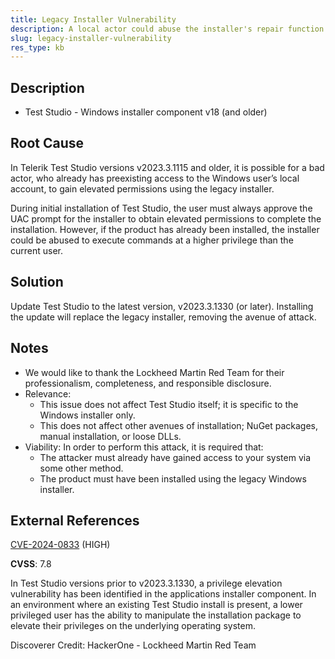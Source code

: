 ```yaml
---
title: Legacy Installer Vulnerability
description: A local actor could abuse the installer's repair function to gain elevated permissions.
slug: legacy-installer-vulnerability
res_type: kb
---
```


## Description

- Test Studio - Windows installer component v18 (and older)

## Root Cause

In Telerik Test Studio versions v2023.3.1115 and older, it is possible for a bad actor, who already has preexisting access to the Windows user’s local account, to gain elevated permissions using the legacy installer.

During initial installation of Test Studio, the user must always approve the UAC prompt for the installer to obtain elevated permissions to complete the installation. However, if the product has already been installed, the installer could be abused to execute commands at a higher privilege than the current user.

## Solution

Update Test Studio to the latest version, v2023.3.1330 (or later). Installing the update will replace the legacy installer, removing the avenue of attack.

## Notes

- We would like to thank the Lockheed Martin Red Team for their professionalism, completeness, and responsible disclosure.
- Relevance:
    - This issue does not affect Test Studio itself; it is specific to the Windows installer only.
    - This does not affect other avenues of installation; NuGet packages, manual installation, or loose DLLs.
- Viability: In order to perform this attack, it is required that:
    - The attacker must already have gained access to your system via some other method.
    - The product must have been installed using the legacy Windows installer.

## External References

[CVE-2024-0833](https://www.cve.org/CVERecord?id=CVE-2024-0833) (HIGH)

**CVSS**: 7.8

In Test Studio versions prior to v2023.3.1330, a privilege elevation vulnerability has been identified in the applications installer component. In an environment where an existing Test Studio install is present, a lower privileged user has the ability to manipulate the installation package to elevate their privileges on the underlying operating system.

Discoverer Credit: HackerOne - Lockheed Martin Red Team
